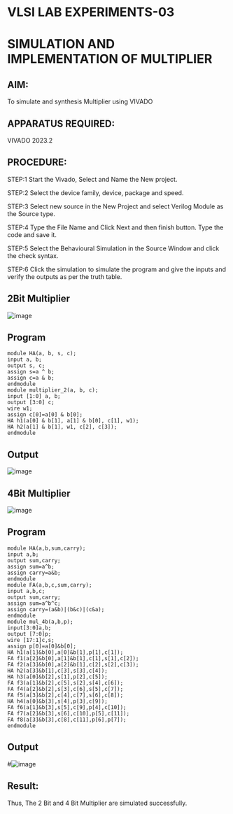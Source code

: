 # VLSI LAB EXPERIMENTS-03
# SIMULATION AND IMPLEMENTATION OF MULTIPLIER
## AIM: 
To simulate and synthesis Multiplier using VIVADO

## APPARATUS REQUIRED:
VIVADO 2023.2

## PROCEDURE:
 STEP:1 Start the Vivado, Select and Name the New project.
 
 STEP:2 Select the device family, device, package and speed. 
 
 STEP:3 Select new source in the New Project and select Verilog Module as the Source type.
 
 STEP:4 Type the File Name and Click Next and then finish button. Type the code and save it.
 
 STEP:5 Select the Behavioural Simulation in the Source Window and click the check syntax.
 
 STEP:6 Click the simulation to simulate the program and give the inputs and verify the outputs as per the truth table.

 ## 2Bit Multiplier
 ![image](https://github.com/Sricharumathy/Experiment-03-vlsi-/assets/159044760/74bc8099-d378-4ca7-9e6c-68e157dd735f)
 ## Program
 ```
module HA(a, b, s, c);
input a, b;
output s, c;
assign s=a ^ b;
assign c=a & b;
endmodule
module multiplier_2(a, b, c);
input [1:0] a, b;
output [3:0] c;
wire w1;
assign c[0]=a[0] & b[0];
HA h1(a[0] & b[1], a[1] & b[0], c[1], w1);
HA h2(a[1] & b[1], w1, c[2], c[3]);
endmodule
```
## Output
![image](https://github.com/Sricharumathy/Experiment-03-vlsi-/assets/159044760/f29dd6df-623b-4bca-8f36-6dc51e76349a)

## 4Bit Multiplier
![image](https://github.com/Sricharumathy/Experiment-03-vlsi-/assets/159044760/0b06e3d1-fa51-44d3-926c-2900243e3e66)
## Program
```
module HA(a,b,sum,carry);
input a,b;
output sum,carry;
assign sum=a^b;
assign carry=a&b;
endmodule
module FA(a,b,c,sum,carry);
input a,b,c;
output sum,carry;
assign sum=a^b^c;
assign carry=(a&b)|(b&c)|(c&a);
endmodule
module mul_4b(a,b,p);
input[3:0]a,b;
output [7:0]p;
wire [17:1]c,s;
assign p[0]=a[0]&b[0];
HA h1(a[1]&b[0],a[0]&b[1],p[1],c[1]);
FA f1(a[2]&b[0],a[1]&b[1],c[1],s[1],c[2]);
FA f2(a[3]&b[0],a[2]&b[1],c[2],s[2],c[3]);
HA h2(a[3]&b[1],c[3],s[3],c[4]);
HA h3(a[0]&b[2],s[1],p[2],c[5]);
FA f3(a[1]&b[2],c[5],s[2],s[4],c[6]);
FA f4(a[2]&b[2],s[3],c[6],s[5],c[7]);
FA f5(a[3]&b[2],c[4],c[7],s[6],c[8]);
HA h4(a[0]&b[3],s[4],p[3],c[9]);
FA f6(a[1]&b[3],s[5],c[9],p[4],c[10]);
FA f7(a[2]&b[3],s[6],c[10],p[5],c[11]);
FA f8(a[3]&b[3],c[8],c[11],p[6],p[7]); 
endmodule
```

## Output
#![image](https://github.com/Sricharumathy/Experiment-03-vlsi-/assets/159044760/66883bf8-04b2-4481-969b-cf124f3df8d3)

## Result:
Thus, The 2 Bit and 4 Bit Multiplier are simulated successfully.









